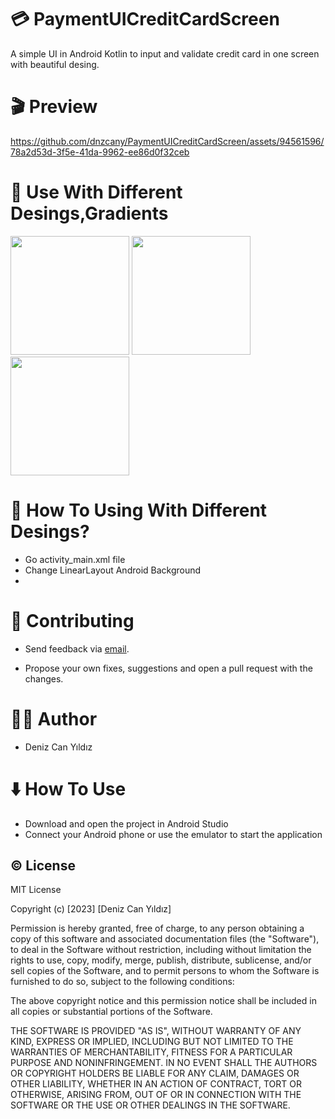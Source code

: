 # :credit_card:  PaymentUICreditCardScreen
A simple UI in Android Kotlin to input and validate credit card in one screen with beautiful desing.



# :clapper: Preview


https://github.com/dnzcany/PaymentUICreditCardScreen/assets/94561596/78a2d53d-3f5e-41da-9962-ee86d0f32ceb

# :crocodile: Use With Different Desings,Gradients
<p float="left">
  <img src="https://i.hizliresim.com/rjiwwhz.png" width="190" />
  <img src="https://i.hizliresim.com/1u9wft4.png" width="190" /> 
  <img src="https://i.hizliresim.com/hl6eleu.png" width="190" />
</p>



# :thinking: How To Using With Different Desings?
- Go activity_main.xml file
- Change LinearLayout Android Background
- <LinearLayout
            android:layout_width="match_parent"
            android:layout_height="match_parent"
            android:background="#616568">          
                                                          


# :pray: Contributing
- Send feedback via [email](dnzcany@gmail.com).

- Propose your own fixes, suggestions and open a pull request with the changes.

# :technologist: Author
- Deniz Can Yıldız

# :arrow_down: How To Use
- Download and open the project in Android Studio
- Connect your Android phone or use the emulator to start the application

## :copyright: License

MIT License

Copyright (c) [2023] [Deniz Can Yıldız]

Permission is hereby granted, free of charge, to any person obtaining a copy
of this software and associated documentation files (the "Software"), to deal
in the Software without restriction, including without limitation the rights
to use, copy, modify, merge, publish, distribute, sublicense, and/or sell
copies of the Software, and to permit persons to whom the Software is
furnished to do so, subject to the following conditions:

The above copyright notice and this permission notice shall be included in all
copies or substantial portions of the Software.

THE SOFTWARE IS PROVIDED "AS IS", WITHOUT WARRANTY OF ANY KIND, EXPRESS OR
IMPLIED, INCLUDING BUT NOT LIMITED TO THE WARRANTIES OF MERCHANTABILITY,
FITNESS FOR A PARTICULAR PURPOSE AND NONINFRINGEMENT. IN NO EVENT SHALL THE
AUTHORS OR COPYRIGHT HOLDERS BE LIABLE FOR ANY CLAIM, DAMAGES OR OTHER
LIABILITY, WHETHER IN AN ACTION OF CONTRACT, TORT OR OTHERWISE, ARISING FROM,
OUT OF OR IN CONNECTION WITH THE SOFTWARE OR THE USE OR OTHER DEALINGS IN THE
SOFTWARE.
